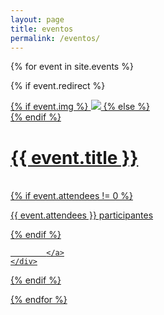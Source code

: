 ```yaml
---
layout: page
title: eventos
permalink: /eventos/
---
```



{% for event in site.events %}

{% if event.redirect %}
<div class="project">
    <div class="thumbnail">
        <a href="{{ event.redirect }}" target="_blank">
            {% if event.img %}
            <img class="thumbnail resize-img" src="{{ site.baseurl }}/{{ event.img }}"/>
            {% else %}
            <div class="thumbnail blankbox"></div>
            {% endif %}
                <h1>{{ event.title }}</h1>
                <br/>
                {% if event.attendees != 0 %}
                    <p>{{ event.attendees }} participantes</p>         
                {% endif %}
      
            </a>
    </div>
</div>
{% endif %}

{% endfor %}



